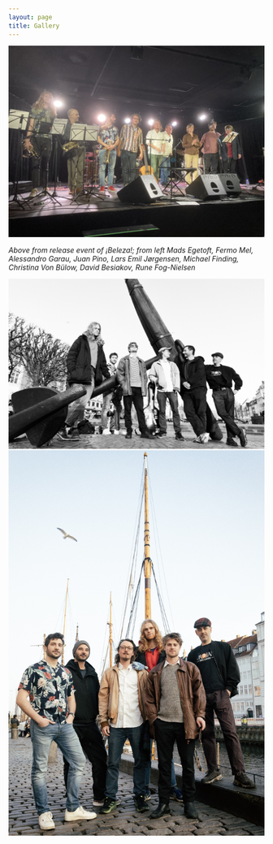 ```yaml
---
layout: page
title: Gallery
---
```

![](/media/image00003%20-%20Kopi.jpeg)

_Above from release event of ¡Beleza!; from left Mads Egetoft, Fermo Mel, Alessandro Garau, Juan Pino, Lars Emil Jørgensen, Michael Finding, Christina Von Bülow, David Besiakov, Rune Fog-Nielsen_

![](/media/RRR_8520-Edit%20-%20Kopi.jpg) ![](/media/RRR_8578-Edit-2%20-%20Kopi.jpg)